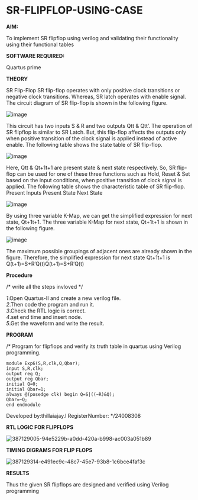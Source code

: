 # SR-FLIPFLOP-USING-CASE

**AIM:**

To implement  SR flipflop using verilog and validating their functionality using their functional tables

**SOFTWARE REQUIRED:**

Quartus prime

**THEORY**

SR Flip-Flop SR flip-flop operates with only positive clock transitions or negative clock transitions. Whereas, SR latch operates with enable signal. The circuit diagram of SR flip-flop is shown in the following figure.

![image](https://github.com/naavaneetha/SR-FLIPFLOP-USING-CASE/assets/154305477/0f710028-ad52-4d3e-9276-8714cf023a25)

 
This circuit has two inputs S & R and two outputs Qtt & Qtt’. The operation of SR flipflop is similar to SR Latch. But, this flip-flop affects the outputs only when positive transition of the clock signal is applied instead of active enable. The following table shows the state table of SR flip-flop.

![image](https://github.com/naavaneetha/SR-FLIPFLOP-USING-CASE/assets/154305477/dabfc4f4-87e3-4cbc-9472-f89ee1b5ed30)

 
Here, Qtt & Qt+1t+1 are present state & next state respectively. So, SR flip-flop can be used for one of these three functions such as Hold, Reset & Set based on the input conditions, when positive transition of clock signal is applied. The following table shows the characteristic table of SR flip-flop. Present Inputs Present State Next State

![image](https://github.com/naavaneetha/SR-FLIPFLOP-USING-CASE/assets/154305477/dd90d16c-aec5-4290-a586-e2346b1e9eb5)

 
By using three variable K-Map, we can get the simplified expression for next state, Qt+1t+1. The three variable K-Map for next state, Qt+1t+1 is shown in the following figure.

![image](https://github.com/naavaneetha/SR-FLIPFLOP-USING-CASE/assets/154305477/473efad6-d70b-4ca7-aeb7-898bbfca319f)

 
The maximum possible groupings of adjacent ones are already shown in the figure. Therefore, the simplified expression for next state Qt+1t+1 is Q(t+1)=S+R′Q(t)Q(t+1)=S+R′Q(t)

**Procedure**

/* write all the steps invloved */                      

*1*.Open Quartus-II and create a new verilog file.                
*2*.Then code the program and run it.                   
*3*.Check the RTL logic is correct.                        
*4*.set end time and insert node.                      
*5*.Get the waveform and write the result.

**PROGRAM**

/* Program for flipflops and verify its truth table in quartus using Verilog programming.  
```
module Exp6(S,R,clk,Q,Qbar);
input S,R,clk;
output reg Q;
output reg Qbar;
initial Q=0;
initial Qbar=1;
always @(posedge clk) begin Q=S|((~R)&Q);
Qbar=~Q;
end endmodule
```
Developed by:thillaiajay.l RegisterNumber:
*/24008308

**RTL LOGIC FOR FLIPFLOPS**

![387129005-94e5229b-a0dd-420a-b998-ac003a051b89](https://github.com/user-attachments/assets/2ed94e8d-075a-46e4-8937-43264a0d8102)

**TIMING DIGRAMS FOR FLIP FLOPS**

![387129314-e491ec9c-48c7-45e7-93b8-1c6bce4faf3c](https://github.com/user-attachments/assets/47ffe5e6-3963-4235-b15b-b0c5dc80eb0f)

**RESULTS**

Thus the given SR flipflops are designed and verified using Verilog programming
